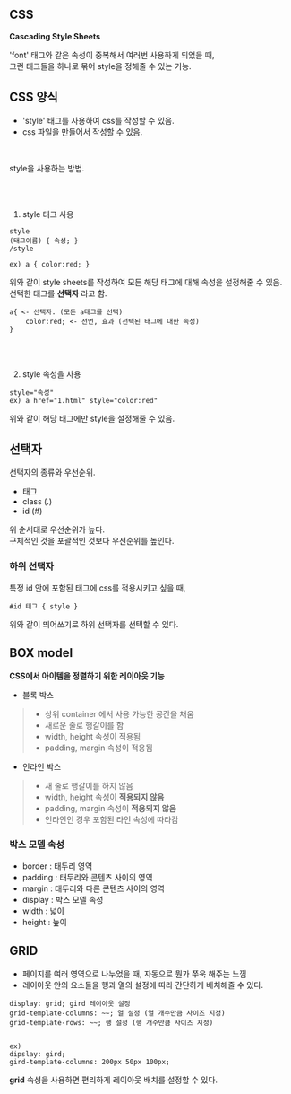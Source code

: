 ## CSS

__Cascading Style Sheets__   

'font' 태그와 같은 속성이 중복해서 여러번 사용하게 되었을 때,   
그런 태그들을 하나로 묶어 style을 정해줄 수 있는 기능.

## CSS 양식

- 'style' 태그를 사용하여 css를 작성할 수 있음.
- css 파일을 만들어서 작성할 수 있음.
<br>

style을 사용하는 방법.

<br><br>

1. style 태그 사용  
```
style
(태그이름) { 속성; }   
/style

ex) a { color:red; }
```

위와 같이 style sheets를 작성하여 모든 해당 태그에 대해 속성을 설정해줄 수 있음.  
선택한 태그를 __선택자__ 라고 함.

```
a{ <- 선택자. (모든 a태그를 선택)
    color:red; <- 선언, 효과 (선택된 태그에 대한 속성)
}
```

<br><br>

2. style 속성을 사용  
```
style="속성"
ex) a href="1.html" style="color:red"
```

위와 같이 해당 태그에만 style을 설정해줄 수 있음.


## 선택자

선택자의 종류와 우선순위.

- 태그
- class (.)
- id    (#)

위 순서대로 우선순위가 높다.  
구체적인 것을 포괄적인 것보다 우선순위를 높인다.

### 하위 선택자

특정 id 안에 포함된 태그에 css를 적용시키고 싶을 때,
```
#id 태그 { style }
```
위와 같이 띄어쓰기로 하위 선택자를 선택할 수 있다.

## BOX model

__CSS에서 아이템을 정렬하기 위한 레이아웃 기능__  

- 블록 박스

>- 상위 container 에서 사용 가능한 공간을 채움
>- 새로운 줄로 행갈이를 함
>- width, height 속성이 적용됨
>- padding, margin 속성이 적용됨

- 인라인 박스

>- 새 줄로 행갈이를 하지 않음
>- width, height 속성이 __적용되지 않음__
>- padding, margin 속성이 __적용되지 않음__
>- 인라인인 경우 포함된 라인 속성에 따라감

### 박스 모델 속성

- border : 태두리 영역
- padding : 태두리와 콘텐츠 사이의 영역
- margin : 태두리와 다른 콘텐츠 사이의 영역
- display : 박스 모델 속성
- width : 넓이
- height : 높이

## GRID

- 페이지를 여러 영역으로 나누었을 때, 자동으로 뭔가 쭈욱 해주는 느낌
- 레이아웃 안의 요소들을 행과 열의 설정에 따라 간단하게 배치해줄 수 있다.

```
display: grid; gird 레이아웃 설정
grid-template-columns: ~~; 열 설정 (열 개수만큼 사이즈 지정)
grid-template-rows: ~~; 행 설정 (행 개수만큼 사이즈 지정)


ex) 
dipslay: gird;
gird-template-columns: 200px 50px 100px;
```

__grid__ 속성을 사용하면 편리하게 레이아웃 배치를 설정할 수 있다.